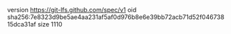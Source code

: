 version https://git-lfs.github.com/spec/v1
oid sha256:7e8323d9be5ae4aa231af5af0d976b8e6e39bb72acb71d52f04673815dca31af
size 1110
